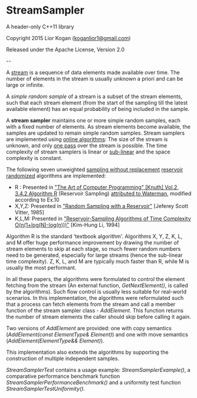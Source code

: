 # StreamSampler

A header-only C++11 library

Copyright 2015 Lior Kogan (koganlior1@gmail.com)

Released under the Apache License, Version 2.0

--

A [stream](https://en.wikipedia.org/wiki/Stream_(computing)) is a sequence of data elements made available over time. The number of elements in the stream is usually unknown a priori and can be large or infinite.

A _simple random sample_ of a stream is a subset of the stream elements, such that each stream element (from the start of the sampling till the latest available element) has an equal probability of being included in the sample.

A **stream sampler** maintains one or more simple random samples, each with a fixed number of elements. As stream elements become available, the samples are updated to remain simple random samples.
Stream samplers are implemented using [online algorithms](https://en.wikipedia.org/wiki/Online_algorithm): The size of the stream is unknown, and only [one pass](https://en.wikipedia.org/wiki/One-pass_algorithm) over the stream is possible. 
The time complexity of stream samplers is linear or [sub-linear](https://en.wikipedia.org/wiki/Time_complexity#Sub-linear_time) and the space complexity is constant.

The following seven unweighted [sampling without replacement](https://en.wikipedia.org/wiki/Simple_random_sample) [reservoir](https://en.wikipedia.org/wiki/Reservoir_sampling) [randomized](https://en.wikipedia.org/wiki/Randomized_algorithm) algorithms are implemented:

 - R    : Presented in ["The Art of Computer Programming" [Knuth] Vol.2, 3.4.2 Algorithm R](https://books.google.co.il/books?id=Zu-HAwAAQBAJ&printsec=frontcover&hl=iw&source=gbs_ge_summary_r&cad=0#v=onepage&q&f=false) (Reservoir Sampling) [attributed to Waterman](https://markkm.com/blog/reservoir-sampling/), modified according to Ex.10
 - X,Y,Z: Presented in ["Random Sampling with a Reservoir"](http://www.cs.umd.edu/~samir/498/vitter.pdf) [Jeferey Scott Vitter, 1985]
 - K,L,M: Presented in ["Reservoir-Sampling Algorithms of Time Complexity O(n(1+log(N)-log(n)))"](http://dl.acm.org/citation.cfm?id=198435) [Kim-Hung Li, 1994]

Algorithm R is the standard 'textbook algorithm'. Algorithms X, Y, Z, K, L, and M offer huge performance improvement by drawing the number of stream elements to skip at each stage, so much fewer random numbers need to be generated, especially for large streams (hence the sub-linear time complexity). Z, K, L, and M are typically much faster than R, while M is usually the most performant.

In all these papers, the algorithms were formulated to control the element fetching from the stream (An external function, *GetNextElement()*, is called by the algorithms). Such flow control is usually less suitable for real-world scenarios. In this implementation, the algorithms were reformulated such that a process can fetch elements from the stream and call a member function of the stream sampler class - *AddElement*. This function returns the number of stream elements the caller should skip before calling it again.

Two versions of *AddElement* are provided: one with copy semantics (*AddElement(const ElementType& Element)*) and one with move semantics (*AddElement(ElementType&& Element)*).

This implementation also extends the algorithms by supporting the construction of multiple independent samples.

*StreamSamplerTest* contains a usage example: *StreamSamplerExample()*, a comparative performance benchmark function *StreamSamplerPerformanceBenchmark()* and a uniformity test function *StreamSamplerTestUniformity()*.

